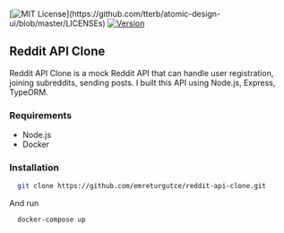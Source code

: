 [![MIT License](https://img.shields.io/apm/l/atomic-design-ui.svg?)](https://github.com/tterb/atomic-design-ui/blob/master/LICENSEs) [![Version](https://badge.fury.io/gh/tterb%2FHyde.svg)](https://badge.fury.io/gh/tterb%2FHyde)

## Reddit API Clone

Reddit API Clone is a mock Reddit API that can handle user registration, joining subreddits, sending posts. I built this API using Node.js, Express, TypeORM.

### Requirements

- Node.js
- Docker

### Installation

```bash
  git clone https://github.com/emreturgutce/reddit-api-clone.git
```

And run

```bash
  docker-compose up
```
